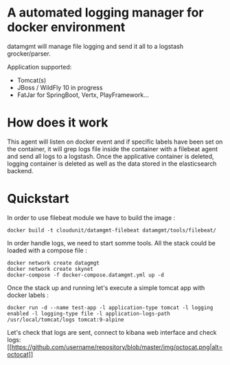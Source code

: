 # A automated logging manager for docker environment

datamgmt will manage file logging and send it all to a logstash grocker/parser.

Application supported:
* Tomcat(s)
* JBoss / WildFly 10 in progress
* FatJar for SpringBoot, Vertx, PlayFramework...

# How does it work

This agent will listen on docker event and if specific labels have been set on the container, it will grep logs file inside the container with a filebeat agent and send all logs to a logstash. Once the applicative container is deleted, logging container is deleted as well as the data stored in the elasticsearch backend.

# Quickstart

In order to use filebeat module we have to build the image :
```
docker build -t cloudunit/datamgmt-filebeat datamgmt/tools/filebeat/
```

In order handle logs, we need to start somme tools. All the stack could be loaded with a compose file :
```
docker network create datagmgt
docker network create skynet
docker-compose -f docker-compose.datamgmt.yml up -d
```

Once the stack up and running let's execute a simple tomcat app with docker labels :
```
docker run -d --name test-app -l application-type tomcat -l logging enabled -l logging-type file -l application-logs-path /usr/local/tomcat/logs tomcat:9-alpine
```

Let's check that logs are sent, connect to kibana web interface and check logs:
[[https://github.com/username/repository/blob/master/img/octocat.png|alt=octocat]]
